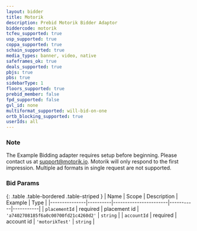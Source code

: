 ```yaml
---
layout: bidder
title: Motorik
description: Prebid Motorik Bidder Adaptor
biddercode: motorik
tcfeu_supported: true
usp_supported: true
coppa_supported: true
schain_supported: true
media_types: banner, video, native
safeframes_ok: true
deals_supported: true
pbjs: true
pbs: true
sidebarType: 1
floors_supported: true
prebid_member: false
fpd_supported: false
gvl_id: none
multiformat_supported: will-bid-on-one
ortb_blocking_supported: true
userIds: all
---
```


### Note

The Example Bidding adapter requires setup before beginning. Please contact us at <support@motorik.io>.
Motorik will only respond to the first impression. Multiple ad formats in single request are not supported.

### Bid Params

{: .table .table-bordered .table-striped }
| Name          | Scope    | Description           | Example   | Type      |
|---------------|----------|-----------------------|-----------|-----------|
| `placementId`      | required | placement id | `'a7402708185f6a0c00700fd21c4260d2'`    | `string` |
| `accountId`      | required | account id | `'motorikTest'`    | `string` |
